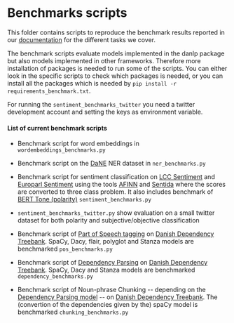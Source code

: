 Benchmarks scripts
==================

This  folder contains scripts to reproduce the benchmark results reported in our [documentation](https://danlp-alexandra.readthedocs.io/en/latest/tasks.html) for the different tasks we cover. 

The benchmark scripts evaluate models implemented in the danlp package but also models implemented in other frameworks.
Therefore more installation of packages is needed to run some of the scripts.
You can either look in the specific scripts to check which packages is needed, or you can install all the packages which is needed by `pip install -r requirements_benchmark.txt`.

For running the `sentiment_benchmarks_twitter` you need a twitter development account and setting the keys as environment variable.

#### List of current benchmark scripts

- Benchmark script for word embeddings in `wordembeddings_benchmarks.py`

- Benchmark script on the
   [DaNE](https://github.com/alexandrainst/danlp/blob/master/docs/datasets.md#danish-dependency-treebank) 
   NER dataset in `ner_benchmarks.py`

- Benchmark script for sentiment classification on [LCC Sentiment](https://github.com/alexandrainst/danlp/blob/master/docs/datasets.md#lcc-sentiment)  and [Europarl Sentiment](https://github.com/alexandrainst/danlp/blob/master/docs/datasets.md#europarl-sentiment) using the tools [AFINN](https://github.com/alexandrainst/danlp/blob/master/docs/models/sentiment_analysis.md#afinn) and [Sentida](https://github.com/alexandrainst/danlp/blob/master/docs/models/sentiment_analysis.md#sentida) where the scores are converted to three class problem. It also includes benchmark of [BERT Tone (polarity)](https://github.com/alexandrainst/danlp/blob/master/docs/models/sentiment_analysis.md#wrenchbert-tone)  `sentiment_benchmarks.py`

- `sentiment_benchmarks_twitter.py` show evaluation on a small twitter dataset for both polarity and subjective/objective classification

- Benchmark script of [Part of Speech tagging](<https://github.com/alexandrainst/danlp/blob/master/docs/models/pos.md>) on [Danish Dependency Treebank](<https://github.com/alexandrainst/danlp/blob/master/docs/datasets.md#danish-dependency-treebank-dane>). SpaCy, Dacy, flair, polyglot and Stanza models are benchmarked `pos_benchmarks.py`

- Benchmark script of [Dependency Parsing](<https://github.com/alexandrainst/danlp/blob/master/docs/models/dependency.md>) on [Danish Dependency Treebank](<https://github.com/alexandrainst/danlp/blob/master/docs/datasets.md#danish-dependency-treebank-dane>). SpaCy, Dacy and Stanza models are benchmarked `dependency_benchmarks.py`
  
- Benchmark script of Noun-phrase Chunking -- depending on the [Dependency Parsing model](<https://github.com/alexandrainst/danlp/blob/master/docs/models/dependency.md>) -- on [Danish Dependency Treebank](<https://github.com/alexandrainst/danlp/blob/master/docs/datasets.md#danish-dependency-treebank-dane>). The (convertion of the dependencies given by the) spaCy model is benchmarked `chunking_benchmarks.py`

